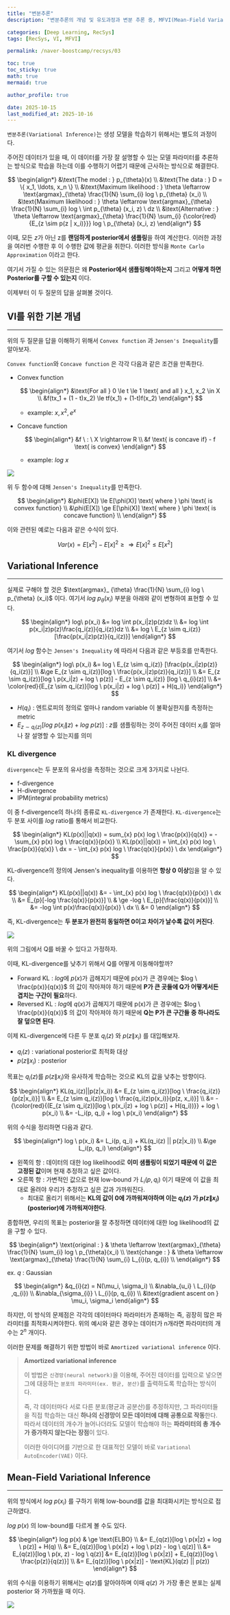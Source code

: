 ```yaml
---
title: "변분추론"
description: "변분추론의 개념 및 유도과정과 변분 추론 중, MFVI(Mean-Field Variational Inference)의 개념에 대한 내용을 정리한 포스트입니다."

categories: [Deep Learning, RecSys]
tags: [RecSys, VI, MFVI]

permalink: /naver-boostcamp/recsys/03

toc: true
toc_sticky: true
math: true
mermaid: true

author_profile: true

date: 2025-10-15
last_modified_at: 2025-10-16
---
```


`변분추론(Variational Inference)`는 생성 모델을 학습하기 위해서는 별도의 과정이다.

주어진 데이터가 있을 때, 이 데이터를 가장 잘 설명할 수 있는 모델 파라미터를 추론하는 방식으로 학습을 하는데 이를 수행하기 어렵기 때문에 근사하는 방식으로 해결한다.


$$
\begin{align*}
&\text{The model : } p_{\theta}(x) \\
&\text{The data : } D = \{ x_1, \ldots, x_n \} \\
&\text{Maximum likelihood : } \theta \leftarrow \text{argmax}_{\theta} \frac{1}{N} \sum_{i} log \ p_{\theta} (x_i) \\
&\text{Maximum likelihood : } \theta \leftarrow \text{argmax}_{\theta} \frac{1}{N} \sum_{i} log \ \int p_{\theta} (x_i, z) \ dz \\
&\text{Alternative : } \theta \leftarrow \text{argmax}_{\theta} \frac{1}{N} \sum_{i} {\color{red}{E_{z \sim p(z | x_i)}}} log \ p_{\theta} (x_i, z)
\end{align*}
$$

이때, 모든 $z$가 아닌 z를 **랜덤하게 posterior에서 샘플링**을 하여 계산한다. 이러한 과정을 여러번 수행한 후 이 수행한 값에 평균을 취한다. 이러한 방식을 `Monte Carlo Approximation` 이라고 한다.

여기서 가질 수 있는 의문점은 왜 **Posterior에서 샘플링해야하는지** 그리고 **어떻게 하면 Posterior를 구할 수 있는지** 이다.

이제부터 이 두 질문의 답을 살펴볼 것이다.

## VI를 위한 기본 개념
-----

위의 두 질문을 답을 이해하기 위해서 `Convex function` 과 `Jensen's Inequality`를 알아보자.
 
`Convex function`와 `Concave function` 은 각각 다음과 같은 조건을 만족한다.

- Convex function

    $$
    \begin{align*}
    &\text{For all } 0 \le t \le 1 \text{ and all } x_1, x_2 \in X \\
    &f(tx_1 + (1 - t)x_2) \le tf(x_1) + (1-t)f(x_2)
    \end{align*}
    $$

    - example: $x, x^2, e^{x}$

- Concave function

    $$
    \begin{align*}
    &f \ : \ X \rightarrow R \\
    &f \text{ is concave if} - f \text{ is convex}
    \end{align*}
    $$

    - example: $log \ x$

<img src="https://encrypted-tbn0.gstatic.com/images?q=tbn:ANd9GcSlITJoZdw5i23yVd2iUR-XH2XEyEIqX326Gg&s">

위 두 함수에 대해 `Jensen's Inequality`를 만족한다.

$$
\begin{align*}
&\phi(E[X]) \le E[\phi(X)] \text{ where } \phi \text{ is convex function} \\
&\phi(E[X]) \ge E[\phi(X)] \text{ where } \phi \text{ is concave function} \\
\end{align*}
$$

이와 관련된 예로는 다음과 같은 수식이 있다.

$$
Var(x) = E[x^2] - E[x]^2 \ge \Rightarrow E[x]^2 \le E[x^2]
$$

## Variational Inference
----------

실제로 구해야 할 것은 $\text{argmax}_ {\theta} \frac{1}{N} \sum_{i} log \ p_{\theta} (x_i)$ 이다. 여기서 $log \ p_{\theta}(x_i)$ 부분을 아래와 같이 변형하여 표현할 수 있다.

$$
\begin{align*}
log\ p(x_i) &= log \int p(x_i|z)p(z)dz \\
&= log \int p(x_i|z)p(z)\frac{q_i(z)}{q_i(z)}dz \\
&= log \ E_{z \sim q_i(z)} [\frac{p(x_i|z)p(z)}{q_i(z)}]
\end{align*}
$$

여기서 $log$ 함수는 `Jensen's Inequality` 에 따라서 다음과 같은 부등호를 만족한다.

$$
\begin{align*}
log\ p(x_i) &= log \ E_{z \sim q_i(z)} [\frac{p(x_i|z)p(z)}{q_i(z)}] \\
&\ge E_{z \sim q_i(z)}[log \ \frac{p(x_i|z)p(z)}{q_i(z)}] \\
&= E_{z \sim q_i(z)}[log \ p(x_i|z) + log \ p(z)] - E_{z \sim q_i(z)} [log \ q_{i}(z)] \\
&= \color{red}{E_{z \sim q_i(z)}[log \ p(x_i|z) + log \ p(z)] + H(q_i)}
\end{align*}
$$

- $H(q_i)$ : 엔트로피의 정의로 얼마나 random variable 이 불확실한지를 측정하는 metric
- $E_{z \sim q_i(z)}[log \ p(x_i\|z) + log \ p(z)]$ : $z$를 샘플링하는 것이 주어진 데이터 $x_i$를 얼마나 잘 설명할 수 있는지를 의미

### KL divergence

`divergence`는 두 분포의 유사성을 측정하는 것으로 크게 3가지로 나뉜다.

- f-divergence
- H-divergence
- IPM(integral probability metrics)

이 중 f-divergence의 하나의 종류로 `KL-divergence` 가 존재한다. `KL-divergence`는 두 분포 사이를 $log$ ratio를 통해서 비교한다.

$$
    \begin{align*}
    KL(p(x)||q(x)) = sum_{x} p(x) log \ \frac{p(x)}{q(x)} = -\sum_{x} p(x) log \ \frac{q(x)}{p(x)} \\
    KL(p(x)||q(x)) = \int_{x} p(x) log \ \frac{p(x)}{q(x)} \ dx = - \int_{x} p(x) log \ \frac{q(x)}{p(x)} \ dx
    \end{align*}
    $$

KL-divergence의 정의에 Jensen's inequality를 이용하면 **항상 0 이상**임을 알 수 있다.

$$
\begin{align*}
KL(p(x)||q(x)) &= - \int_{x} p(x) log \ \frac{q(x)}{p(x)} \ dx \\
&= E_{p}[-log \frac{q(x)}{p(x)}] \\
& \ge -log \ E_{p}[\frac{q(x)}{p(x)}] \\
&= -log \int p(x)\frac{q(x)}{p(x)} \ dx \\
&= 0
\end{align*}
$$

즉, KL-divergence는 **두 분포가 완전히 동일하면 0이고 차이가 날수록 값이 커진다**.

<img src="../assets/img/post/naver-boostcamp/KL-divergence.png">

위의 그림에서 Q를 바꿀 수 있다고 가정하자.

이때, KL-divergence를 낮추기 위해서 Q를 어떻게 이동해야할까?

- Forward KL : $log$에 $p(x)$가 곱해지기 때문에 p(x)가 큰 경우에는 $log \ \frac{p(x)}{q(x)}$ 의 값이 작아져야 하기 때문에 **P가 큰 곳들에 Q가 어떻게서든 겹치는 구간이 필요**하다.
- Reversed KL : $log$에 $q(x)$가 곱해지기 때문에 p(x)가 큰 경우에는 $log \ \frac{p(x)}{q(x)}$ 의 값이 작아져야 하기 때문에 **Q는 P가 큰 구간들 중 하나라도 잘 덮으면 된다**.

이제 KL-divergence에 다른 두 분포 $q_i(z)$ 와 $p(z\|x_i)$ 를 대입해보자.

- $q_i(z)$ : variational posterior로 최적화 대상
- $p(z\|x_i)$ : posterior

목표는 $q_i(z)$를 $p(z\|x_i)$와 유사하게 학습하는 것으로 KL의 값을 낮추는 방향이다.

$$
\begin{align*}
KL(q_i(z)||p(z|x_i)) &= E_{z \sim q_i(z)}[log \ \frac{q_i(z)}{p(z|x_i)}] \\
&= E_{z \sim q_i(z)}[log \ \frac{q_i(z)p(x_i)}{p(z, x_i)}] \\
&= -{\color{red}{(E_{z \sim q_i(z)}[log \ p(x_i|z) + log \ p(z)] + H(q_i))}} + log \ p(x_i) \\
&= -L_i(p, q_i) + log \ p(x_i)
\end{align*}
$$

위의 수식을 정리하면 다음과 같다.

$$
\begin{align*}
log \ p(x_i) &= L_i(p, q_i) + KL(q_i(z) || p(z|x_i)) \\
&\ge L_i(p, q_i)
\end{align*}
$$

- 왼쪽의 항 : 데이터의 대한 log likelihood로 **이미 샘플링이 되었기 때문에 이 값은 고정된 값**이며 현재 추정하고 싶은 값이다.
- 오른쪽 항 : 가변적인 값으로 현재 low-bound 가 $L_i(p, q_i)$ 이기 때문에 이 값을 최대로 올려야 우리가 추정하고 싶은 값과 가까워진다. 
    - 최대로 올리기 위해서는 **KL의 값이 0에 가까워져야하며 이는 $q_{i}(z)$ 가 $p(z\|x_i)$ (posterior)에 가까워져야한다**.

종합하면, 우리의 목표는 posterior을 잘 추정하면 데이터에 대한 log likelihood의 값을 구할 수 있다.

$$
\begin{align*}
\text{original : } & \theta \leftarrow \text{argmax}_{\theta} \frac{1}{N} \sum_{i} log \ p_{\theta}(x_i) \\
\text{change : } & \theta \leftarrow \text{argmax}_{\theta} \frac{1}{N} \sum_{i} L_{i}(p, q_{i}) \\
\end{align*}
$$

ex. $q$ : Gaussian

$$
\begin{align*}
&q_{i}(z) = N(\mu_i, \sigma_i) \\
&\nabla_{u_i} \ L_{i}(p ,q_{i}) \\
&\nabla_{\sigma_{i}} \ L_{i}(p, q_{i}) \\
&\text{gradient ascent on } \mu_i, \sigma_i
\end{align*}
$$

하지만, 이 방식의 문제점은 각각의 데이터마다 파라미터가 존재하는 즉, 굉장히 많은 파라미터를 최적화시켜야한다. 위의 예시와 같은 경우는 데이터가 n개라면 파라미터의 개수는 $2^n$ 개이다.

이러한 문제를 해결하기 위한 방법이 바로 `Amortized variational inference` 이다.

> **Amortized variational inference**
>
> 이 방법은 `신경망(neural network)`을 이용해, 주어진 데이터를 입력으로 넣으면 그에 대응하는 `분포의 파라미터(ex. 평균, 분산)`를 출력하도록 학습하는 방식이다.
>
> 즉, 각 데이터마다 서로 다른 분포(평균과 공분산)를 추정하지만, 그 파라미터들을 직접 학습하는 대신 **하나의 신경망이 모든 데이터에 대해 공통으로 작동**한다. 따라서 데이터의 개수가 늘어나더라도 모델이 학습해야 하는 **파라미터의 총 개수가 증가하지 않는다는 장점**이 있다.
>
> 이러한 아이디어를 기반으로 한 대표적인 모델이 바로 `Variational AutoEncoder(VAE)` 이다.

## Mean-Field Variational Inference
-----------


위의 방식에서 $log \ p(x_i)$ 를 구하기 위해 low-bound를 값을 최대화시키는 방식으로 접근하였다.  

$log \ p(x)$ 의 low-bound를 다르게 볼 수도 있다.

$$
\begin{align*}
log p(x) & \ge \text{ELBO} \\
&= E_{q(z)}[log \ p(x|z) + log \ p(z)] + H(q) \\
&= E_{q(z)}[log \ p(x|z) + log \ p(z) - log \ q(z)] \\
&= E_{q(z)}[log \ p(x, z) - log \ q(z)]
&= E_{q(z)}[log \ p(x|z)] + E_{q(z)}[log \ \frac{p(z)}{q(z)}] \\
&= E_{q(z)}[log \ p(x|z)] - \text{KL}(q(z) || p(z))
\end{align*}
$$

위의 수식을 이용하기 위해서는 $q(z)$를 알아야하며 이때 $q(z)$ 가 가장 좋은 분포는 실제 posterior 와 가까웠을 때 이다.

<img src="../assets/img/post/naver-boostcamp/MFVI.png">

